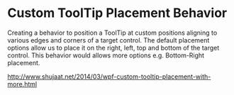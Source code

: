 Custom ToolTip Placement Behavior
======================

Creating a behavior to position a ToolTip at custom positions aligning to various edges and corners of a target control. The default placement options allow us to place it on the right, left, top and bottom of the target control. This behavior would allows more options e.g. Bottom-Right placement. 

http://www.shujaat.net/2014/03/wpf-custom-tooltip-placement-with-more.html
